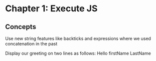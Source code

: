 # Chapter 1: Execute JS
## Concepts

Use new string features like backticks and
expressions where we used concatenation in
the past

Display our greeting on two lines as follows:
  Hello
  firstName LastName
 